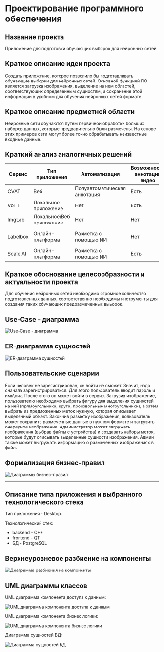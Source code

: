 # Проектирование программного обеспечения

## Название проекта

Приложение для подготовки обучающих выборок для нейронных сетей

## Краткое описание идеи проекта

Создать приложение, которое позволило бы подготавливать обучающие выборки для нейронных сетей. Основной функцией ПО является загрузка изображения, выделение на нем областей, соответствующих определенным сущностям, и сохранение этой информации в удобном для обучения нейронных сетей формате.

## Краткое описание предметной области

Нейронные сети обучаются путем первичной обработки больших наборов данных, которые предварительно были размечены. На основе этих примеров сети могут более точно обрабатывать неизвестные входные данные.

## Краткий анализ аналогичных решений

Сервис|Тип приложения|Автоматизация|Возможность аннотации видео|Цена
---|---|---|---|---
CVAT|Веб|Полуавтоматическая аннотация|Есть|Бесплатно
VoTT|Локальное приложение|Нет|Есть|Бесплатно
ImgLab|Локальное\Веб приложение|Нет|Нет|Бесплатно
Labelbox|Онлайн-платформа|Разметка с помощью ИИ|Нет|Работает по подписке
Scale AI|Онлайн-платформа|Разметка с помощью ИИ|Есть|От 50к долларов

## Краткое обоснование целесообразности и актуальности проекта

Для обучения нейронных сетей необходимо огромное количество подготовленных данных, соответственно необходимы инструменты для создания таких обучающих предразмеченных выьорок.

## Use-Case - диаграмма

![Use-Case - диаграмма](/imgs/use_case.svg)

## ER-диаграмма сущностей

![ER-диаграмма сущностей](/imgs/ER_diag.svg)

## Пользовательские сценарии
Если человек не зарегистрирован, он войти не сможет. Значит, надо сначала зарегистрироваться. Для этого пользователь вводит пароль и имя\ник. После этого он может войти в сервис. 
Загрузив изображение, пользователю необходимо выбрать фигуру для выделения сущностей на ней (прямоугольники, круги, произвольные многоугольники), а затем выбрать из предложенных меток нужную, которая описывает выделенный объект. Закончив разметку изображения, пользователь может сохранить размеченные данные в нужном формате и загрузить очередное изображение.
Администратор может загружать изображения (выбрав файлы с устройства) и создавать наборы меток, которые будут описывать выделенные сущности изображения. Админ также может выгружать информацию о размеченных изображениях в файл.

## Формализация бизнес-правил
![Диаграммы бизнес-правил](/imgs/BL.svg)


---

## Описание типа приложения и выбранного технологического стека
Тип приложения - Desktop.

Технологический стек:
- backend - С++
- frontend - QT
- БД - PostgreSQL

## Верхнеуровневое разбиение на компоненты
![Диаграмма разбиения на компоненты](/imgs/components.svg)

## UML диаграммы классов
UML диаграмма компонента доступа к данным:

![UML диаграмма компонента доступа к данным](/imgs/uml_repository.svg)

UML диаграмма компонента бизнес логики:

![UML диаграмма компонента бизнес логики](/imgs/uml_bl.svg)

Диаграмма сущностей БД:

![Диаграмма сущностей БД](/imgs/db_elems.svg)